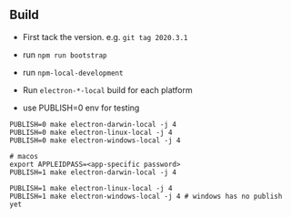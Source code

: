 ## Build

- First tack the version. e.g. `git tag 2020.3.1`
- run `npm run bootstrap`
- run `npm-local-development`

- Run `electron-*-local` build for each platform
- use PUBLISH=0 env for testing

```
PUBLISH=0 make electron-darwin-local -j 4
PUBLISH=0 make electron-linux-local -j 4
PUBLISH=0 make electron-windows-local -j 4
```

```
# macos
export APPLEIDPASS=<app-specific password>
PUBLISH=1 make electron-darwin-local -j 4

PUBLISH=1 make electron-linux-local -j 4
PUBLISH=1 make electron-windows-local -j 4 # windows has no publish yet
```
